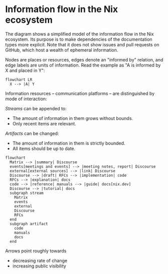 # Information flow in the Nix ecosystem

The diagram shows a simplified model of the information flow in the Nix ecosystem.
Its purpose is to make dependencies of the documentation types more explicit.
Note that it does not show issues and pull requests on GitHub, which host a wealth of ephemeral information.

Nodes are places or resources, edges denote an "informed by" relation, and edge labels are units of information.
Read the example as "A is informed by X and placed in Y":

```mermaid
flowchart LR
  X --> |A| Y
```

Information resources – communication platforms – are distinguished by mode of interaction:

*Streams* can be appended to:

- The amount of information in them grows without bounds.
- Only recent items are relevant.

*Artifacts* can be changed:

- The amount of information in them is strictly bounded.
- All items should be up to date.

```mermaid
flowchart
  Matrix --> |summary| Discourse
  events[meetings and events] --> |meeting notes, report| Discourse
  external[external sources] --> |link| Discourse
  Discourse --> |draft| RFCs --> |implementation| code
  RFCs --> |explanation| docs
  code --> |reference| manuals --> |guide| docs[nix.dev]
  Discourse --> |tutorial| docs
  subgraph stream
    Matrix
    events
    external
    Discourse
    RFCs
  end
  subgraph artifact
    code
    manuals
    docs
  end
```

Arrows point roughly towards

- decreasing rate of change
- increasing public visibility
